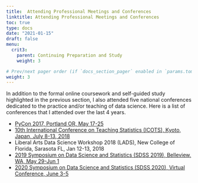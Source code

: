 ```yaml
---
title:  Attending Professional Meetings and Conferences
linktitle: Attending Professional Meetings and Conferences
toc: true
type: docs
date: "2021-01-15"
draft: false
menu:
  crit3:
    parent: Continuing Preparation and Study
    weight: 3

# Prev/next pager order (if `docs_section_pager` enabled in `params.toml`)
weight: 3
---
```


In addition to the formal online coursework and self-guided study highlighted
in the previous section, I also attended five national conferences
dedicated to the practice and/or teaching of data science. Here is a list of conferences that I attended over the last 4 years.

* [PyCon 2017, Portland OR, May 17-25](https://us.pycon.org/2017/)
* [10th International Conference on Teaching Statistics (ICOTS), Kyoto, Japan, July 8-13, 2018](http://icots.info/10/?abouticots)
* Liberal Arts Data Science Workshop 2018 (LADS), New College of Florida, Sarasota FL, Jan 12-13, 2018
* [2019 Symposium on Data Science and Statistics (SDSS 2019), Belleview, WA, May 29-Jun 1](https://ww2.amstat.org/meetings/sdss/2019/)
* [2020 Symposium on Data Science and Statistics (SDSS 2020), Virtual Conference, June 3-5](https://ww2.amstat.org/meetings/sdss/2020/)

